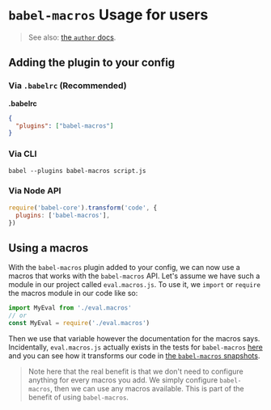 # `babel-macros` Usage for users

> See also: [the `author` docs](https://github.com/kentcdodds/babel-macros/blob/master/other/docs/author.md).

## Adding the plugin to your config

### Via `.babelrc` (Recommended)

**.babelrc**

```json
{
  "plugins": ["babel-macros"]
}
```

### Via CLI

```shell
babel --plugins babel-macros script.js
```

### Via Node API

```js
require('babel-core').transform('code', {
  plugins: ['babel-macros'],
})
```

## Using a macros

With the `babel-macros` plugin added to your config, we can now use a macros
that works with the `babel-macros` API. Let's assume we have such a module
in our project called `eval.macros.js`. To use it, we `import` or `require`
the macros module in our code like so:

```javascript
import MyEval from './eval.macros'
// or
const MyEval = require('./eval.macros')
```

Then we use that variable however the documentation for the macros says.
Incidentally, `eval.macros.js` actually exists in the tests for `babel-macros`
[here][eval-macros] and you can see how it transforms our code in
[the `babel-macros` snapshots][eval-snapshots].

> Note here that the real benefit is that we don't need to configure anything
> for every macros you add. We simply configure `babel-macros`, then we can
> use any macros available. This is part of the benefit of using `babel-macros`.

[eval-macros]: https://github.com/kentcdodds/babel-macros/blob/master/src/__tests__/fixtures/eval.macros.js
[eval-snapshots]: https://github.com/kentcdodds/babel-macros/blob/master/src/__tests__/__snapshots__/index.js.snap
